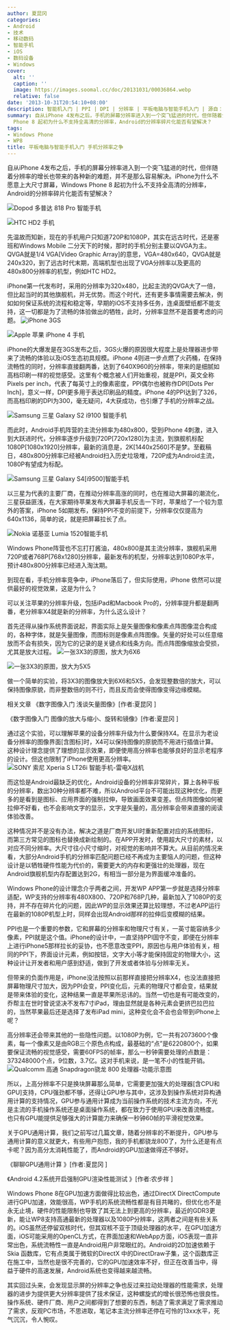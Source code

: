 ```yaml
---
author: 夏昆冈
categories:
- Android
- 技术
- 移动数码
- 智能手机
- iOS
- 数码设备
- Windows
cover:
  alt: ''
  caption: ''
  image: https://images.soomal.cc/doc/20131031/00036864.webp
  relative: false
date: '2013-10-31T20:54:10+08:00'
description: 智能机入门 | PPI | DPI | 分辨率 | 平板电脑与智能手机入门 | 源自：www.soomal.com | 版权：原创 |  平均/总评分：09.21/313
summary: 自从iPhone 4发布之后，手机的屏幕分辨率进入到一个突飞猛进的时代，但伴随着分辨率的增长也带来的各种新的难题，并不是那么容易解决。iPhone为什么不愿意上大尺寸屏幕，Windows
  Phone 8 起初为什么不支持全高清的分辨率，Android的分辨率碎片化能否有望解决？
tags:
- Windows Phone
- WP8
title: 平板电脑与智能手机入门 手机分辨率之争
---
```


自从iPhone 4发布之后，手机的屏幕分辨率进入到一个突飞猛进的时代，但伴随着分辨率的增长也带来的各种新的难题，并不是那么容易解决。iPhone为什么不愿意上大尺寸屏幕，Windows Phone 8 起初为什么不支持全高清的分辨率，Android的分辨率碎片化能否有望解决？



![Dopod 多普达 818 Pro 智能手机](https://images.soomal.cc/doc/20120706/00020884_01.webp)



![HTC HD2 手机](https://images.soomal.cc/doc/20110514/00010769_01.webp)



先温故而知新，现在的手机用户只知道720P和1080P，其实在远古时代，还是塞班和Windows Mobile 二分天下的时候，那时的手机分别主要以QVGA为主。QVGA就是1/4 VGA[Video Graphic Array]的意思，VGA=480x640，QVGA就是240x320，到了远古时代末期，高端机型也出现了VGA分辨率以及更高的480x800分辨率的机型，例如HTC HD2。

iPhone第一代发布时，采用的分辨率为320x480，比起主流的QVGA大了一倍，但比起当时的其他旗舰机，并无优势。而这个时代，还有更多事情需要去解决，例如如何保证系统的流程和稳定等，早期的iOS不支持多任务，连桌面壁纸都不能支持，这一切都是为了流畅的体验做出的牺牲，此时，分辨率显然不是首要考虑的问题。
![iPhone 3GS](https://images.soomal.cc/doc/20091123/00003159_01.webp)




![Apple 苹果 iPhone 4 手机](https://images.soomal.cc/doc/20110426/00010463_01.webp)




iPhone的大爆发是在3GS发布之后，3GS火爆的原因很大程度上是处理器进步带来了流畅的体验以及iOS生态初具规模。iPhone 4则进一步点燃了火药桶，在保持流畅性的同时，分辨率直接翻两番，达到了640X960的分辨率，带来的是细腻如高档印刷一样的视觉感受。这里有个概念被人们开始重视，就是PPI，英文全称Pixels per inch，代表了每英寸上的像素密度，PPI偶尔也被称作DPI[Dots Per Inch]，意义一样，DPI更多用于表达印刷品的精度。iPhone 4的PPI达到了326，而高档印刷的DPI为300，毫无疑问，4大获成功，也引爆了手机的分辨率之战。

![Samsung 三星 Galaxy S2 i9100 智能手机](https://images.soomal.cc/doc/20110821/00012888.webp)




而此时，Android手机阵营的主流分辨率为480x800，受到iPhone 4刺激，进入到大跃进时代，分辨率逐步升级到720P[720x1280]为主流，到旗舰机标配1080P[1080x1920]分辨率，最新的消息是，2K[1440x2560]不是梦。至截稿日，480x800分辨率已经被Android扫入历史垃圾堆，720P成为Android主流，1080P有望成为标配。

![Samsung 三星 Galaxy S4[i9500]智能手机](https://images.soomal.cc/doc/20130814/00034648.webp)




以三星为代表的主要厂商，在推动分辨率高涨的同时，也在推动大屏幕的潮流化，三星获益匪浅，在大家期待苹果发布大屏幕手机反击一下时，苹果给了一个较为意外的答案，iPhone 5如期发布，保持PPI不变的前提下，分辨率仅仅提高为640x1136，简单的说，就是把屏幕拉长了点。

![Nokia 诺基亚 Lumia 1520智能手机](https://images.soomal.cc/doc/20131023/00036697.webp)




Windows Phone阵营也不忘打打酱油，480x800是其主流分辨率，旗舰机采用720P或者768P[768x1280]分辨率，最新发布的机型，分辨率达到1080P水平，预计480x800分辨率已经进入淘汰期。

到现在看，手机分辨率竞争中，iPhone落后了，但实际使用，iPhone 依然可以提供最好的视觉效果，这是为什么？

可以关注苹果的分辨率升级，包括iPad和Macbook Pro的，分辨率提升都是翻两番，老分辨率X4就是新的分辨率，为什么这么设计？

首先还得从操作系统界面说起，界面实际上是矢量图像和像素点阵图像混合构成的，各种字体，就是矢量图像，而图标则是像素点阵图像。矢量的好处可以任意缩放而不会有损失，因为它的记录的是关键点和线条方向。而点阵图像缩放会受损，尤其是放大过程。
![一张3X3的原图，放大为6X6](https://images.soomal.cc/doc/20110808/00012595_01.webp)




![一张3X3的原图，放大为5X5](https://images.soomal.cc/doc/20110808/00012596_01.webp)




做一个简单的实验，将3X3的图像放大到6X6和5X5，会发现整数倍的放大，可以保持图像原貌，而非整数倍的则不行，而且反而会使得图像变得边缘模糊。


相关文章
《数字图像入门 浅谈矢量图像》[作者:夏昆冈 ]

《数字图像入门 图像的放大与缩小、旋转和镜像》[作者:夏昆冈 ]


通过这个实验，可以理解苹果的设备分辨率升级为什么要保持X4。在显示为老设备分辨率的图像界面[含图标]时，X4可以保持图像的原貌而不用进行插值计算。这种设计理念提供了理想的显示效果，即便使用高分辨率也能够良好的显示老程序的设计。但这也限制了iPhone使用更高分辨率。
![SONY 索尼 Xperia S LT26i 智能手机-雷电X战机](https://images.soomal.cc/doc/20120408/00018604_01.webp)




而这恰是Android最缺乏的优化，Android设备的分辨率非常碎片，算上各种平板的分辨率，数出30种分辨率都不难，所以Android平台不可能出现这种优化，而更多的是看到是图标、应用界面的强制拉伸，导致画面效果变差。但点阵图像如何被拉伸不好看，也不会影响文字的显示，文字是矢量的，高分辨率会带来直接的阅读体验改善。

这种情况并不是没有办法，解决之道是厂商开发UI时重新配置对应的系统图标，而第三方常见的图标也替换成新绘制的。在APP开发时，使用超大尺寸的素材，以对应不同分辨率。大尺寸往小尺寸缩时，对视觉的影响并不算大。从目前的情况来看，大部分Android手机的分辨率匹配问题已经不再成为主要恼人的问题，但这种设计是以牺牲硬件性能为代价的，需要更大的内存和更强壮的处理器，现在Android旗舰机型内存配置达到2G，有相当一部分是为界面缓冲准备的。

Windows Phone的设计理念介乎两者之间，开发WP APP第一步就是选择分辨率适配，WP支持的分辨率有480X800、720P和768P几种，最新加入了1080P的支持，并不存在碎片化的问题，因此WP的显示效果还算比较理想，不过老APP运行在最新的1080P机型上时，同样会出现Android那样的拉伸后变模糊的结果。

PPI也是一个重要的参数，它和屏幕的分辨率和物理尺寸有关，一英寸能容纳多少像素，PPI就是这个值。iPhone的设计中，一直坚持PPI固守不变，即便在分辨率上进行iPhone5那样拉长的妥协，也不愿意改变PPI，原因也与用户体验有关，相同的PPI下，界面设计元素，例如按钮，文字大小等才能保持固定的物理大小，这种设计让开发者和用户感到舒适，做到了开发或者体验与分辨率无关。

但带来的负面作用是，iPhone没法按照以前那样直接把分辨率X4，也没法直接把屏幕物理尺寸加大，因为PPI会变，PPI变化后，元素的物理尺寸都会变，结果就是带来体验的变化，这种结果一直是苹果所忌讳的。当然一切也是有可能改变的，乔帮主在世时曾说坚决不发布7寸iPad，理由显然就是各种元素会更挤巴拉巴拉的，当然苹果最后还是选择了发布iPad mini，这种变化会不会也会带到iPhone上呢？

高分辨率还会带来其他的一些隐性问题。以1080P为例，它一共有2073600个像素，每一个像素又是由RGB三个原色点构成，最基础的“点”是6220800个，如果要保证流畅的视觉感受，需要60FPS的帧率，那么一秒钟需要处理的点数是：373248000个点，9位数，3.7亿。这对手机来说，是一笔不小的性能开销。
![Qualcomm 高通 Snapdragon骁龙 800 处理器-功能示意图](https://images.soomal.cc/doc/20130411/00029532_01.webp)




所以，上高分辨率不只是换块屏幕那么简单，它需要更加强大的处理器[含CPU和GPU]支持，CPU强劲都不够，还得让GPU参与其中，这涉及到操作系统对异构通用计算的支持情况，GPU参与通用计算成为当前操作系统的技术主流方向，不光是主流的手机操作系统还是桌面操作系统，都在致力于使用GPU来改善流畅度。也只有GPU能提供足够强大的计算能力来确保一秒钟60帧的平滑视觉效果。

关于GPU通用计算，我们之前写过几篇文章，随着分辨率的不断提升，GPU参与通用计算的意义就更大，有些用户抱怨，我的手机都骁龙800了，为什么还是有点卡呢？因为高分太消耗性能了，而Android的GPU加速做得还不够好。


《聊聊GPU通用计算 》[作者:夏昆冈 ]

《Android 4.2系统开启强制GPU渲染性能测试 》[作者:农步祥 ]


Windows Phone 8在GPU加速方面做得比较出色，通过DirectX DirectCompute进行GPU加速，效能很高，WP手机的系统流畅性都是有目共睹的，但优化也不是永无止境，硬件的性能限制也导致了其无法上到更高的分辨率，最近的GDR3更新，能让WP8支持高通最新的处理器以及1080P分辨率，这两者之间是有些关系的。iOS虽然还停留双核时代，但其双核不亚于顶级处理器的水平，在GPU加速方面，iOS可能采用的OpenCL方式，在界面加速和WebApp方面，iOS表现一直非常出色，系统流畅性一直是Android用户非常眼红的。Android的2D加速依赖于Skia 函数库，它有点类属于微软的DirectX 中的DirectDraw子集，这个函数库正在施工中，当然也是很不完善的，它的GPU加速效率不好，但正在改善当中，得益于硬件的高速发展，Android系统也变得越来越流畅。

其实回过头来，会发现显示屏的分辨率之争也反过来拉动处理器的性能需求，处理器的进步为提供更大分辨率提供了技术保证，这种螺旋式的增长很恐怖也很良性。操作系统、硬件厂商、用户之间都得到了想要的东西，制造了需求满足了需求推动了需求，反观PC市场，不思进取，笔记本主流分辨率还停在可怜的13xx水平，死气沉沉，令人惋叹。